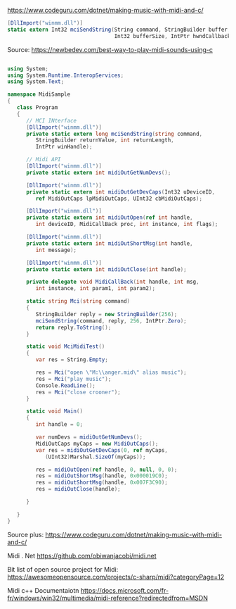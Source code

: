 
https://www.codeguru.com/dotnet/making-music-with-midi-and-c/



``` csharp  
[DllImport("winmm.dll")] 
static extern Int32 mciSendString(String command, StringBuilder buffer, 
                                  Int32 bufferSize, IntPtr hwndCallback);
```  
Source: https://newbedev.com/best-way-to-play-midi-sounds-using-c

``` csharp  

using System;
using System.Runtime.InteropServices;
using System.Text;

namespace MidiSample
{
   class Program
   {
      // MCI INterface
      [DllImport("winmm.dll")]
      private static extern long mciSendString(string command,
         StringBuilder returnValue, int returnLength,
         IntPtr winHandle);

      // Midi API
      [DllImport("winmm.dll")]
      private static extern int midiOutGetNumDevs();

      [DllImport("winmm.dll")]
      private static extern int midiOutGetDevCaps(Int32 uDeviceID,
         ref MidiOutCaps lpMidiOutCaps, UInt32 cbMidiOutCaps);

      [DllImport("winmm.dll")]
      private static extern int midiOutOpen(ref int handle,
         int deviceID, MidiCallBack proc, int instance, int flags);

      [DllImport("winmm.dll")]
      private static extern int midiOutShortMsg(int handle,
         int message);

      [DllImport("winmm.dll")]
      private static extern int midiOutClose(int handle);

      private delegate void MidiCallBack(int handle, int msg,
         int instance, int param1, int param2);

      static string Mci(string command)
      {
         StringBuilder reply = new StringBuilder(256);
         mciSendString(command, reply, 256, IntPtr.Zero);
         return reply.ToString();
      }

      static void MciMidiTest()
      {
         var res = String.Empty;

         res = Mci("open \"M:\\anger.mid\" alias music");
         res = Mci("play music");
         Console.ReadLine();
         res = Mci("close crooner");
      }

      static void Main()
      {
         int handle = 0;

         var numDevs = midiOutGetNumDevs();
         MidiOutCaps myCaps = new MidiOutCaps();
         var res = midiOutGetDevCaps(0, ref myCaps,
            (UInt32)Marshal.SizeOf(myCaps));

         res = midiOutOpen(ref handle, 0, null, 0, 0);
         res = midiOutShortMsg(handle, 0x000019C0);
         res = midiOutShortMsg(handle, 0x007F3C90);
         res = midiOutClose(handle);

      }

   }
}
```  
Source plus: https://www.codeguru.com/dotnet/making-music-with-midi-and-c/




Midi . Net
https://github.com/obiwanjacobi/midi.net


Bit list of open source project for Midi:
https://awesomeopensource.com/projects/c-sharp/midi?categoryPage=12



Midi c++ Documentaiotn
https://docs.microsoft.com/fr-fr/windows/win32/multimedia/midi-reference?redirectedfrom=MSDN
